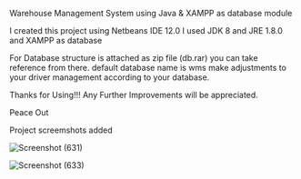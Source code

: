 Warehouse Management System using Java & XAMPP as database module

I created this project using Netbeans IDE 12.0 
I used JDK 8 and JRE 1.8.0 and XAMPP as database


For Database structure is attached as zip file (db.rar) you can take reference from there.
default database name is wms
make adjustments to your driver management according to your database.

Thanks for Using!!!
Any Further Improvements will be appreciated.

Peace Out

Project screemshots added


![Screenshot (631)](https://user-images.githubusercontent.com/47884987/122121890-c2bc8000-ce49-11eb-8e0e-92988eb20f7f.png)

![Screenshot (633)](https://user-images.githubusercontent.com/47884987/122121898-c4864380-ce49-11eb-8257-00099774a183.png)
